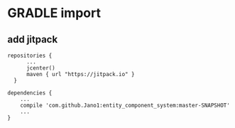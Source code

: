 # GRADLE import

## add jitpack
``` 
repositories {
      ...
      jcenter()
      maven { url "https://jitpack.io" }
  }
```

```
dependencies {
    ...
    compile 'com.github.Jano1:entity_component_system:master-SNAPSHOT'
    ...
}
```

